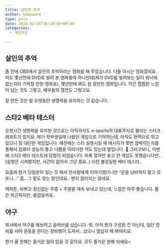 ```yaml
---
title: 살인의 추억
author: babyworm
type: post
date: 2010-02-21T16:10:03+00:00
categories:
  - 개인적인

---
```

## 살인의 추억
좀 전에 OBS에서 살인의 추억이라는 영화를 해 주었습니다.
다들 아시는 영화겠지요.
저도 몇년전에 DVD로 빌려 본 영화중에 하나인데(제가 DVD를 빌려보는 일이 워낙에 없는지라 기억할 만한 영화죠), 몇년만에 봐도 참 잘만든 영화입니다.
약간 찝찝한 느낌이 남는 것도 그렇고, 배우들의 열연도 그렇고요.

잘 만든 것은 참 오랫동안 생명력을 유지하는 것 같습니다.

## 스타2 베타 테스터
오랜시간 생명력을 유지한 것으로는 아직까지도 e-sports의 대표주자로 불리는 스타크래프트가 있지요.
제가 학부생일때 나왔던 게임으로 기억하는데, 아직도 현역으로 뛰고 있으니 참 대단한 게임입니다. 예전에는 스타 실행시킬 때 메시지가 몇번 깜박이는지를 통해서 컴퓨터 성능의 좋고 나쁨을 이야기한 적도 있는데 말입니다. 🙂
그러고보니, 이번에 스타2 베타 테스트에 당첨이 되었습니다.
비록 깔아만 놓고 한 게임도 못했습니다만.. (실행은 시켜봤지만, 시간이 없어서 그냥 종료..)
이런 불성실한 베타 테스터..

요즘에 뭔가 당첨운이 있는 듯 해서 안사람에게 이야기했더니만 &#8220;운을 낭비하지 말고 로또나&#8230;&#8221;
흠.. 그 말도 맞는 말인데요.. 왠지 끌리지는 않네요.

여하튼, 바쁘고 정신없는 주중 + 주말을 계속 보내고 있는데, 느낌은 아주 좋습니다.
몸은 피곤하지만, 즐겁달까요..

## 야구
회사에서 야구를 해보려고 글러브를 샀습니다.
뭐, 아직 뭔가 구성된 건 아닌데, 일단 장비를 사야 운동을 한다는 장비병이 도져서..
샀으니 열심히 해 봐야지요.

뭔가 올 한해는 즐거운 일이 있을 것 같아요. 모두 즐거운 한해 되세요~
